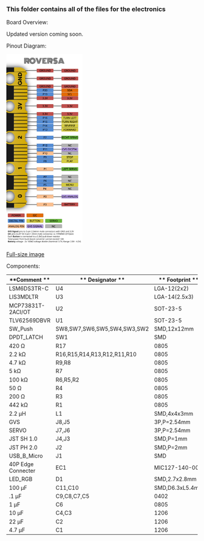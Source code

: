 ### This folder contains all of the files for the electronics

Board Overview:

Updated version coming soon.

Pinout Diagram:

![Pinout](https://github.com/eb8ga/roversa2/blob/main/github/pics/roversaMicrobitPinout-White%20(scaled).png?raw=true)

[Full-size image](https://raw.githubusercontent.com/eb8ga/roversa2/main/github/pics/roversaMicrobitPinout-White.png)

Components:

| **Comment       ** | ** Designator       **      | ** Footprint       ** |
|--------------------|-----------------------------|-----------------------|
| LSM6DS3TR-C        | U4                          | LGA-12(2x2)           |
| LIS3MDLTR          | U3                          | LGA-14(2.5x3)         |
| MCP73831T-2ACI/OT  | U2                          | SOT-23-5              |
| TLV62569DBVR       | U1                          | SOT-23-5              |
| SW_Push            | SW8,SW7,SW6,SW5,SW4,SW3,SW2 | SMD,12x12mm           |
| DPDT_LATCH         | SW1                         | SMD                   |
| 420 Ω              | R17                         | 0805                  |
| 2.2 kΩ             | R16,R15,R14,R13,R12,R11,R10 | 0805                  |
| 4.7 kΩ             | R9,R8                       | 0805                  |
| 5 kΩ               | R7                          | 0805                  |
| 100 kΩ             | R6,R5,R2                    | 0805                  |
| 50 Ω               | R4                          | 0805                  |
| 200 Ω              | R3                          | 0805                  |
| 442 kΩ             | R1                          | 0805                  |
| 2.2 μH             | L1                          | SMD,4x4x3mm           |
| GVS                | J8,J5                       | 3P,P=2.54mm           |
| SERVO              | J7,J6                       | 3P,P=2.54mm           |
| JST SH 1.0         | J4,J3                       | SMD,P=1mm             |
| JST PH 2.0         | J2                          | SMD,P=2mm             |
| USB_B_Micro        | J1                          | SMD                   |
| 40P Edge Connecter | EC1                         | MIC127-140-001        |
| LED_RGB            | D1                          | SMD,2.7x2.8mm         |
| 100 μF             | C11,C10                     | SMD,D6.3xL5.4mm       |
| .1 μF              | C9,C8,C7,C5                 | 0402                  |
| 1 μF               | C6                          | 0805                  |
| 10 μF              | C4,C3                       | 1206                  |
| 22 μF              | C2                          | 1206                  |
| 4.7 μF             | C1                          | 1206                  |